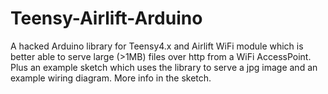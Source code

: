 # Teensy-Airlift-Arduino
A hacked Arduino library for Teensy4.x and Airlift WiFi module which is better able to serve large (>1MB) files over http from a WiFi AccessPoint.
Plus an example sketch which uses the library to serve a jpg image
and an example wiring diagram.
More info in the sketch.

